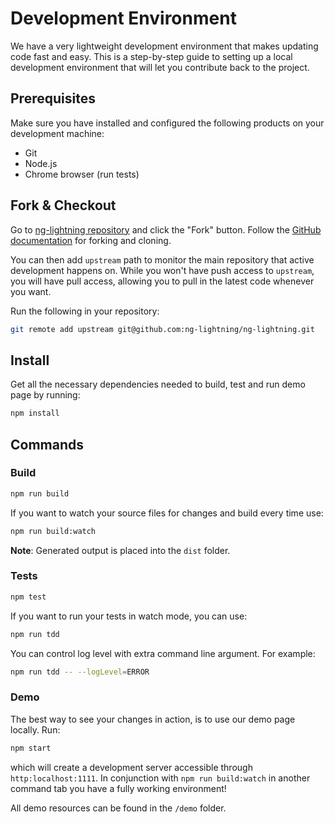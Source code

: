 # Development Environment

We have a very lightweight development environment that makes updating code fast and easy. This is a step-by-step guide to setting up a local development environment that will let you contribute back to the project.

## Prerequisites

Make sure you have installed and configured the following products on your development machine:

  * Git
  * Node.js
  * Chrome browser (run tests)

## Fork & Checkout

Go to [ng-lightning repository](https://github.com/ng-lightning/ng-lightning) and click the "Fork" button. Follow the [GitHub documentation](https://help.github.com/articles/fork-a-repo) for forking and cloning.

You can then add `upstream` path to monitor the main repository that active development happens on. While you won't have push access to `upstream`, you will have pull access, allowing you to pull in the latest code whenever you want.

Run the following in your repository:

```bash
git remote add upstream git@github.com:ng-lightning/ng-lightning.git
```

## Install

Get all the necessary dependencies needed to build, test and run demo page by running:

```bash
npm install
```

## Commands

### Build

```bash
npm run build
```

If you want to watch your source files for changes and build every time use:
```bash
npm run build:watch
```

**Note**: Generated output is placed into the `dist` folder.

### Tests

```bash
npm test
```

If you want to run your tests in watch mode, you can use:
```bash
npm run tdd
```

You can control log level with extra command line argument. For example:
```bash
npm run tdd -- --logLevel=ERROR
```

### Demo

The best way to see your changes in action, is to use our demo page locally. Run:
```bash
npm start
```
which will create a development server accessible through `http:localhost:1111`.
In conjunction with `npm run build:watch` in another command tab you have a fully working environment!

All demo resources can be found in the `/demo` folder.
